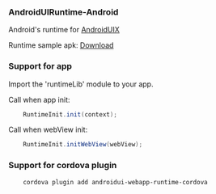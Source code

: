 ### AndroidUIRuntime-Android

Android's runtime for [AndroidUIX](https://github.com/linfaxin/AndroidUIX)

Runtime sample apk: [Download](app/runtime_sample_v1.0.apk?raw=true)


### Support for app

Import the 'runtimeLib' module to your app.

Call when app init:
```java
    RuntimeInit.init(context);
```

Call when webView init:
```java
    RuntimeInit.initWebView(webView);
```




### Support for cordova plugin

```shell
    cordova plugin add androidui-webapp-runtime-cordova
```
